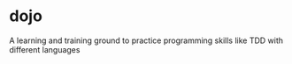 # dojo
A learning and training ground to practice programming skills like TDD with different languages
